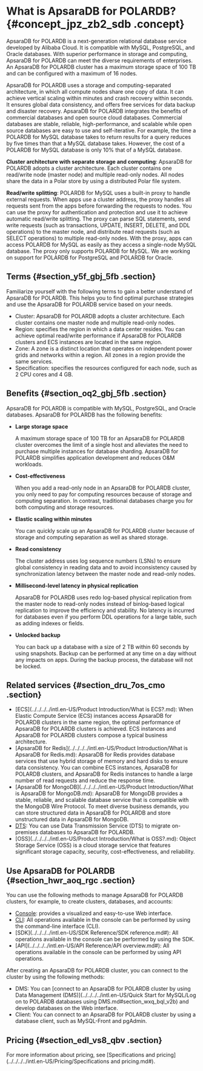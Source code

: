 # What is ApsaraDB for POLARDB? {#concept_jpz_zb2_sdb .concept}

ApsaraDB for POLARDB is a next-generation relational database service developed by Alibaba Cloud. It is compatible with MySQL, PostgreSQL, and Oracle databases. With superior performance in storage and computing, ApsaraDB for POLARDB can meet the diverse requirements of enterprises. An ApsaraDB for POLARDB cluster has a maximum storage space of 100 TB and can be configured with a maximum of 16 nodes.

ApsaraDB for POLARDB uses a storage and computing-separated architecture, in which all compute nodes share one copy of data. It can achieve vertical scaling within minutes and crash recovery within seconds. It ensures global data consistency, and offers free services for data backup and disaster recovery. ApsaraDB for POLARDB integrates the benefits of commercial databases and open source cloud databases. Commercial databases are stable, reliable, high-performance, and scalable while open source databases are easy to use and self-iterative. For example, the time a POLARDB for MySQL database takes to return results for a query reduces by five times than that a MySQL database takes. However, the cost of a POLARDB for MySQL database is only 10% that of a MySQL database.

**Cluster architecture with separate storage and computing**: ApsaraDB for POLARDB adopts a cluster architecture. Each cluster contains one read/write node \(master node\) and multiple read-only nodes. All nodes share the data in a Polar store by using a distributed Polar file system.

**Read/write splitting**: POLARDB for MySQL uses a built-in proxy to handle external requests. When apps use a cluster address, the proxy handles all requests sent from the apps before forwarding the requests to nodes. You can use the proxy for authentication and protection and use it to achieve automatic read/write splitting. The proxy can parse SQL statements, send write requests \(such as transactions, UPDATE, INSERT, DELETE, and DDL operations\) to the master node, and distribute read requests \(such as SELECT operations\) to multiple read-only nodes. With the proxy, apps can access POLARDB for MySQL as easily as they access a single-node MySQL database. The proxy only supports POLARDB for MySQL. We are working on support for POLARDB for PostgreSQL and POLARDB for Oracle.

## Terms {#section_y5f_gbj_5fb .section}

Familiarize yourself with the following terms to gain a better understand of ApsaraDB for POLARDB. This helps you to find optimal purchase strategies and use the ApsaraDB for POLARDB service based on your needs.

-   Cluster: ApsaraDB for POLARDB adopts a cluster architecture. Each cluster contains one master node and multiple read-only nodes.
-   Region: specifies the region in which a data center resides. You can achieve optimal read/write performance if ApsaraDB for POLARDB clusters and ECS instances are located in the same region.
-   Zone: A zone is a distinct location that operates on independent power grids and networks within a region. All zones in a region provide the same services.
-   Specification: specifies the resources configured for each node, such as 2 CPU cores and 4 GB.

## Benefits {#section_oq2_gbj_5fb .section}

ApsaraDB for POLARDB is compatible with MySQL, PostgreSQL, and Oracle databases. ApsaraDB for POLARDB has the following benefits:

-   **Large storage space** 

    A maximum storage space of 100 TB for an ApsaraDB for POLARDB cluster overcomes the limit of a single host and alleviates the need to purchase multiple instances for database sharding. ApsaraDB for POLARDB simplifies application development and reduces O&M workloads.

-   **Cost-effectiveness** 

    When you add a read-only node in an ApsaraDB for POLARDB cluster, you only need to pay for computing resources because of storage and computing separation. In contrast, traditional databases charge you for both computing and storage resources.

-   **Elastic scaling within minutes** 

    You can quickly scale up an ApsaraDB for POLARDB cluster because of storage and computing separation as well as shared storage.

-   **Read consistency** 

    The cluster address uses log sequence numbers \(LSNs\) to ensure global consistency in reading data and to avoid inconsistency caused by synchronization latency between the master node and read-only nodes.

-   **Millisecond-level latency in physical replication** 

    ApsaraDB for POLARDB uses redo log-based physical replication from the master node to read-only nodes instead of binlog-based logical replication to improve the efficiency and stability. No latency is incurred for databases even if you perform DDL operations for a large table, such as adding indexes or fields.

-   **Unlocked backup** 

    You can back up a database with a size of 2 TB within 60 seconds by using snapshots. Backup can be performed at any time on a day without any impacts on apps. During the backup process, the database will not be locked.


## Related services {#section_dru_7os_cmo .section}

-   [ECS](../../../../intl.en-US/Product Introduction/What is ECS?.md): When Elastic Compute Service \(ECS\) instances access ApsaraDB for POLARDB clusters in the same region, the optimal performance of ApsaraDB for POLARDB clusters is achieved. ECS instances and ApsaraDB for POLARDB clusters compose a typical business architecture.
-   [ApsaraDB for Redis](../../../../intl.en-US/Product Introduction/What is ApsaraDB for Redis.md): ApsaraDB for Redis provides database services that use hybrid storage of memory and hard disks to ensure data consistency. You can combine ECS instances, ApsaraDB for POLARDB clusters, and ApsaraDB for Redis instances to handle a large number of read requests and reduce the response time.
-   [ApsaraDB for MongoDB](../../../../intl.en-US/Product Introduction/What is ApsaraDB for MongoDB.md): ApsaraDB for MongoDB provides a stable, reliable, and scalable database service that is compatible with the MongoDB Wire Protocol. To meet diverse business demands, you can store structured data in ApsaraDB for POLARDB and store unstructured data in ApsaraDB for MongoDB.
-   [DTS](https://help.aliyun.com/document_detail/26592.html): You can use Data Transmission Service \(DTS\) to migrate on-premises databases to ApsaraDB for POLARDB.
-   [OSS](../../../../intl.en-US/Product Introduction/What is OSS?.md): Object Storage Service \(OSS\) is a cloud storage service that features significant storage capacity, security, cost-effectiveness, and reliability.

## Use ApsaraDB for POLARDB {#section_hwr_aoq_rgc .section}

You can use the following methods to manage ApsaraDB for POLARDB clusters, for example, to create clusters, databases, and accounts:

-   [Console](https://polardb.console.aliyun.com/): provides a visualized and easy-to-use Web interface.
-   [CLI](https://www.alibabacloud.com/help/product/29991.htm): All operations available in the console can be performed by using the command-line interface \(CLI\).
-   [SDK](../../../../intl.en-US/SDK Reference/SDK reference.md#): All operations available in the console can be performed by using the SDK.
-   [API](../../../../intl.en-US/API Reference/API overview.md#): All operations available in the console can be performed by using API operations.

After creating an ApsaraDB for POLARDB cluster, you can connect to the cluster by using the following methods:

-   DMS: You can [connect to an ApsaraDB for POLARDB cluster by using Data Management \(DMS\)](../../../../intl.en-US/Quick Start for MySQL/Log on to POLARDB databases using DMS.md#section_wxq_bql_v2b) and develop databases on the Web interface.
-   Client: You can connect to an ApsaraDB for POLARDB cluster by using a database client, such as MySQL-Front and pgAdmin.

## Pricing {#section_edl_vs8_qbv .section}

For more information about pricing, see [Specifications and pricing](../../../../intl.en-US/Pricing/Specifications and pricing.md#).

